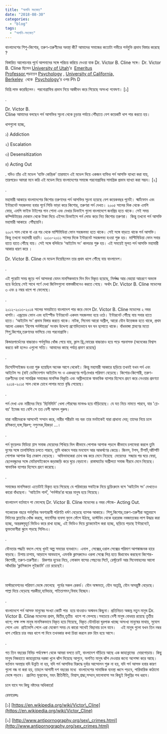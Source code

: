 ```yaml
---
title: "অশনি সংকেত"
date: "2018-08-30"
categories: 
  - "blog"
tags: 
  - "অশনি-সংকেত"
---
```


বাংলাদেশের শিশু-কিশোর, তরুণ-তরুণীদের অবস্থা কী? আমাদের সমাজের কতোটা গভীরে পর্নমুভি প্রভাব বিস্তার করেছে ?

বিস্তারিত আলোচনার পূর্বে আপনাদের সঙ্গে পরিচয় করিয়ে দেওয়া যাক Dr. Victor B. Cline সঙ্গে। Dr. Victor B. Cline ছিলেন [University of Utah](https://en.wikipedia.org/wiki/University_of_Utah)’র  [Emeritus Professor](https://en.wikipedia.org/wiki/Emeritus_Professor),পড়াতেন [Psychology](https://en.wikipedia.org/wiki/Psychology) , [University of California, Berkeley](https://en.wikipedia.org/wiki/University_of_California,_Berkeley)  থেকে  [Psychology](https://en.wikipedia.org/wiki/Psychology)’র ওপর Ph D

ডিগ্রি লাভ করেছিলেন। পরনোগ্রাফির প্রভাব নিয়ে আজীবন করে গিয়েছে অসংখ্য গবেষণা। \[১\]

.

Dr. Victor B. Cline আমাদের বলছেন পর্ন আসক্তির সূচনা থেকে চূড়ান্ত পর্যায়ে পৌঁছাতে বেশ কয়েকটি ধাপ পার করতে হয়।

ধাপগুলো হচ্ছে,

১) Addiction

২) Escalation

৩) Desensitization

৪) Acting Out

. যদিও তাঁর এই মডেল ‘ব্যক্তি কেন্দ্রিক’ তারমানে এই মডেল দিয়ে একজন ব্যক্তির পর্ন আসক্তি ব্যাখ্যা করা যায়, তারপরেও আমরা মনে করি এই মডেল দিয়ে বাংলাদেশের সমাজে পরনোগ্রাফির সামগ্রিক প্রভাব ব্যাখ্যা করা সম্ভব। \[২\]

.

মহামারী আকারে বাংলাদেশের কিশোর তরুণদের পর্ন আসক্তির সূচনা হয়েছে বেশ কয়েকবছর পূর্বেই। স্মার্টফোন এবং ইন্টারনেট সহজলভ্য হবার পূর্বে সিডি ভাড়া করে কিশোর, তরুণরা পর্ন দেখত। ২০০৫ সালের দিক থেকে এমপি ফোর, এমপি ফাইভ টাইপের গান শোনা এবং দেখার ডিভাইস গুলো বাংলাদেশে জনপ্রিয় হতে থাকে। সেই সময় কম্পিউটারের দোকান থেকে টাকা দিয়ে এইসব ডিভাইসে পর্ন লোড করে নিত কিশোর তরুণরা।  কিন্তু তখনো পর্ন আসক্তি মহামারী আকারে  পৌঁছায়নি।

২০০৭ সাল থেকে বা এর পর থেকে মাল্টিমিডিয়া ফোন সহজলভ্য হতে থাকে। সেই সঙ্গে বাড়তে থাকে পর্ন আসক্তি। কিন্তু তখনো মহামারী হয়নি। ২০১০-২০১১ সালের দিকে ইন্টারনেট সহজলভ্য হওয়া শুরু হয়। মাল্টিমিডিয়া ফোন সবার হাতে হাতে পৌঁছে যায়। সেই সঙ্গে বলিউডে ‘আইটেম সং’ কালচার শুরু হয়। এই সময়েই মূলত পর্ন আসক্তি মহামারী আকার ধারণ করে ।

Dr. Victor B. Cline যে মডেল দিয়েছিলেন তার প্রথম ধাপে পৌঁছে যায় বাংলাদেশ।

.

এই পুরোটা সময় জুড়ে পর্ন আসক্তরা যেমন মানসিকভাবে দিন দিন বিকৃত হয়েছে, নির্লজ্জ আর বেহায়া আচরণে অভ্যস্ত হয়ে উঠেছে সেই সাথে পর্ণে দেখা জিনিসগুলো বাস্তবজীবনেও করতে গেছে। অর্থাৎ Dr. Victor B. Cline মডেলের ৩ এবং ৪ নম্বর ধাপে পা ফেলেছে।

.

২০১২-২০১৩-২০১৪ সালের সময়টাতে বাংলাদেশ পার করে ফেলে Dr. Victor B. Cline মডেলের ২ নম্বর ধাপটা। এন্ড্রয়েড ফোন এবং হাইস্পীড ইন্টারনেট একদম সহজলভ্য হয়ে ওঠে। ইন্টারনেট পৌঁছে যায় সবার হাতে হাতে। ‘আইটেম সং’ প্রভাব বিস্তার করতে থাকে। নাটক, সিনেমা আরো অশ্লীল, আরো যৌন উত্তেজক হতে থাকে, প্রথম আলো একজন ‘বিশেষ পর্নস্টারের’ সংবাদ উদ্দেশ্য প্রণোদিতভাবে ঘন ঘন ছাপাতে থাকে। বাঁধভাঙ্গা প্লাবণের মতো শিশু,কিশোর,তরুণদের ভাসিয়ে নেয় পরনোগ্রাফি।

কিন্ডারগার্ডেনের বাচ্চারাও পর্নমুভির খোঁজ পেয়ে যায়, ক্লাস থ্রি,ফোরের বাচ্চারাও হয়ে পড়ে পরনাসক্ত (অনেকের বিশ্বাস করতে কষ্ট হলেও এগুলো সত্যি। আমাদের কাছে পর্যাপ্ত প্রমাণ রয়েছে)

.

ডিসেন্টিসাইজড হওয়া শুরু হয়েছিল অনেক আগে থেকেই। কিন্তু মহামারী আকারে ছড়িয়ে তখনই যখন পর্ন এবং আইটেম সং (বাই ডেফিনেশান আইটেম সং ও একধরণের পর্ন)দেখার পরিমাণ বেড়েছে। কিশোর-কিশোরী, তরুণ-তরুণীদের তথা সামগ্রিক সমাজের মানসিক বিকৃতি এবং অস্লীলতাকে স্বাভাবিক ব্যাপার হিসেবে গ্রহণ করে নেওয়ার প্রবণতা  ২০১৪-২০১৫ সাল থেকে চোখে লাগার মতো বৃদ্ধি পেয়েছে।

.

পর্ন দেখা এবং নারীদের নিয়ে 'ছিনিমিনি' খেলা পৌরষের মানদণ্ড হয়ে দাঁড়িয়েছে। যে যত নিচে নামতে পারবে, যার 'প্লে-বয়' ইমেজ যত বেশি সে তত বেশী আসল পুরুষ।

যারা নারীদেরকে আসলেই সম্মান করে, নারীর শরীরটা নয় বরং তার মনটাকেই যারা প্রাধান্য দেয়; তাদের নিয়ে চলে রসিকতা,ব্যঙ্গ,বিদ্রুপ; নপুংসক,হিজড়া ...।

.

পর্ন ফুয়েলড মিডিয়া প্লাস সমাজ মেয়েদের শিখিয়ে দিল কীভাবে পোশাক আশাক পড়লে কীভাবে চলাফেরা করলে তুমি যুগের সঙ্গে তালমিলিয়ে চলতে পারবে, তুমি থাকবে সবার মনযোগ আর আকর্ষণের কেন্দ্রে। জিনস, টপস, টিশার্ট,আঁটসাঁট পোশাক আশাক উগ্র মেকাপ বেড়েছে।  অভিভাবকেরা চোখ বন্ধ করে মেনে নিয়েছে  মেয়েদের  সন্ধ্যার পর ঘরে ফেরা, ছেলেবন্ধুদের সঙ্গে মোটরসাইকেলে জড়াজড়ি করে ঘুরে বেড়ানো। রাস্তাঘাটের অশ্লীলতা সমাজ নীরবে মেনে নিয়েছে। স্বাভাবিক ব্যাপার হিসেবে গ্রহণ করেছে।

.

সমাজের মানসিকতা এতোটাই বিকৃত হয়ে গিয়েছে যে পরিবারের সবাইকে নিয়ে ড্রয়িংরুমে বসে ‘আইটেম সং’ দেখতেও কারো বাঁধছেনা। ‘আইটেম গার্ল’, ‘পর্নস্টার’রা ঘরের মানুষ হয়ে গিয়েছে।

বাংলাদেশ বর্তমানে পা ফেলেছে Dr. Victor B. Cline মডেলের ৪ নম্বর স্টেজে- Acting Out.

গতকয়েক বছরে পর্নমুভির অবশ্যম্ভাবী পরিণতি ধর্ষণ বেড়েছে ব্যাপক আকারে। শিশু,কিশোর,তরুণ-তরুণীরা অল্পবয়সে লিটনের ফ্ল্যাটের খোঁজ করছে, ফার্মেসির ব্যবসা ফুলে ফেঁপে উঠছে, ডাস্টবিন থেকে হররোজ নবজাতকের লাশ উদ্ধার করা হচ্ছে, অন্তরঙ্গমুহূর্ত ভিডিও করে রাখা হচ্ছে, এই ভিডিও দিয়ে ব্ল্যাকমেইল করা হচ্ছে, ছড়িয়ে পড়ছে ইন্টারনেটে, ভুক্তভোগীরা ঝুলে পড়ছে সিলিংএ।

.

যৌনতার পদ্ধতি বদলে গেছে খুবই অল্প সময়ের ব্যবধানে। এনাল , সেক্সের,ওরাল সেক্সের পরিমাণ আশঙ্কাজনক হারে বাড়ছে। চিপায় চাপায়, আড়ালে আবডালে, এমনকি ক্লাসরুমেও ওরলা সেক্সে লিপ্ত হতে দ্বিধাবোধ করছেনা কিশোর-কিশোরী, তরুণ-তরুণীরা।  রিকশার হুডের নিচে, লোকাল বাসের পেছনের সিটে, রেস্টুরেন্ট আর সিনেমাহলের আলো আঁধারির ‘ক্লাসিক্যাল লুইচ্চামি’ তো রয়েছেই।

 

মাস্টারবেশনের পরিমাণ ভেঙ্গে ফেলেছে  পূর্বের সকল রেকর্ড। যৌন অক্ষমতা, যৌন অতৃপ্তি, যৌন অসন্তুষ্টি বেড়েছে। পাল্লা দিয়ে বেড়েছে পরকীয়া,ব্যভিচার, পতিতাগমন,বিবাহ বিচ্ছেদ।

.

বাংলাদেশে পর্ন আসক্ত মানুষের সংখ্যা কোটি পার  হয়ে যাওয়াও অস্মভব কিছুনা। প্রতিনিয়ত অজস্র নতুন মানুষ Dr. Victor B. Cline মডেলের প্রথম, দ্বিতীয়,তৃতীয়  ধাপে পা ফেলছে।সবচেয়ে বেশী মানুষ বোধহয় রয়েছে তৃতীয় ধাপে; লক্ষ লক্ষ মানুষ মানসিকভাবে বিকৃত হয়ে গিয়েছে, বিকৃত যৌনচিন্তা ঘুরপাক খাচ্ছে অসংখ্য মানুষের মাথায়, সুযোগ পেলে এবং  প্রাইভেসি পেলে এরা যেকোণ সময় যে কারো সাথেই বিছানায় চলে যাবে।    এই মানুষ গুলো যখন তিন নম্বর ধাপ পেরিয়ে চার নম্বর ধাপে পা দিবে তখনকার কথা চিন্তা করলে রক্ত হিম হয়ে আসে।

.

গত তিন বছরের নিবিড় পর্যবেক্ষণ থেকে আমরা বলতে চাই, বাংলাদেশ দাঁড়িয়ে আছে এক জাহান্নামের  দোরগোড়ায়। কিছু মানুষ নিজহাতে জাহান্নামের দরজা খুলে ঝাঁপ দিয়েছে আগুনে, অগণিত মানুষ ঝাঁপ দেওয়ার জন্যে অপেক্ষা করে আছে। বর্তমান অবস্থার যদি উন্নতি না হয়, যদি পর্ন আসক্তির বিরুদ্ধে দুর্বার আন্দোলন শুরু না হয়, যদি পর্ন আসক্ত হবার কারণ গুলো বন্ধ না করা হয়, তাহলে আগামী দশ বছরের মধ্যে  বাংলাদেশের সামাজিক ব্যবস্থা ধ্বসে পড়বে, পারিবারিক কাঠামো ভেঙ্গে পড়বে।  প্রচলিত মূল্যবোধ, মহৎ রীতিনীতি, বিশ্বাস,শ্রদ্ধা,সম্মান,ভালোবাসা সব কিছুই বিলুপ্তির পথ ধরবে।

চলে যাবে সব কিছু নষ্টদের অধিকারে!

রেফারেন্সঃ

\[১\] [https://en.wikipedia.org/wiki/Victor\_Cline](https://en.wikipedia.org/wiki/Victor_Cline)

\[২\] [http://www.antipornography.org/sex\_crimes.html](http://www.antipornography.org/sex_crimes.html)
